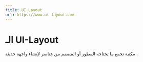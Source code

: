 ```yaml
---
title: UI Layout
url: https://www.ui-layout.com
---
```


# الـ UI-Layout

مكتبة تجمع ما يحتاجه المطور أو المصمم من عناصر لإنشاء واجهة حديثة .
